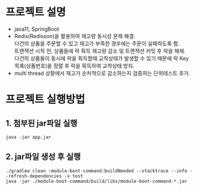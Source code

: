 # 프로젝트 설명

- java11, SpringBoot
- Redis(Redisson)을 활용하여 재고량 동시성 문제 해결.
  <br>다건의 상품을 주문할 수 있고 재고가 부족한 경우에는 주문이 실패하도록 함.
  <br>트랜잭션 시작 전, 상품들에 락 획득 재고량 감소 및 트랜잭션 커밋 후 락을 해제.
  <br>다건의 상품들이 동시에 락을 획득할때 교착상태가 발생할 수 있기 때문에 락 Key 목록(상품번호)을 정렬 후 락을 획득하여 교착상태 방지.
- multi thread 상황에서 재고가 순차적으로 감소하는지 검증하는 단위테스트 추가.

# 프로젝트 실행방법

## 1. 첨부된 jar파일 실행

```
java -jar app.jar
```

## 2. jar파일 생성 후 실행

```
./gradlew clean :module-boot-command:buildNeeded --stacktrace --info --refresh-dependencies -x test
java -jar ./module-boot-command/build/libs/module-boot-command-*.jar
```
